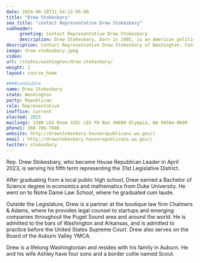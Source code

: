 ```yaml
---
date: 2024-06-18T11:54:12-05:00
title: "Drew Stokesbary"
seo_title: "contact Representative Drew Stokesbary"
subheader:
     greeting: Contact Representative Drew Stokesbary
     description: Drew Stokesbary, born in 1985, is an American politician affiliated with the Republican Party. He is a member of the Washington House of Representatives, representing District 31-Position 1. He assumed office on January 12, 2015.
description: Contact Representative Drew Stokesbary of Washington. Contact information for Drew Stokesbary includes email address, phone number, and mailing address.
image: drew-stokesbary.jpeg
video:
url: /states/washington/drew-stokesbary/
weight: 1
layout: course_home

####candidate
name: Drew Stokesbary
state: Washington
party: Republican
role: Representative
inoffice: current
elected: 2015
mailing1: 338B LEG Room 335C LEG PO Box 40600 Olympia, WA 98504-0600
phone1: 360-786-7846
website: http://drewstokesbary.houserepublicans.wa.gov//
email : http://drewstokesbary.houserepublicans.wa.gov//
twitter: stokesbary
---
```

Rep. Drew Stokesbary, who became House Republican Leader in April 2023, is serving his fifth term representing the 31st Legislative District.

After graduating from a local public high school, Drew earned a Bachelor of Science degree in economics and mathematics from Duke University. He went on to Notre Dame Law School, where he graduated cum laude.

Outside the Legislature, Drew is a partner at the boutique law firm Chalmers & Adams, where he provides legal counsel to startups and emerging companies throughout the Puget Sound area and around the world. He is admitted to the bars of Washington and Arkansas, and is admitted to practice before the United States Supreme Court. Drew also serves on the Board of the Auburn Valley YMCA.

Drew is a lifelong Washingtonian and resides with his family in Auburn. He and his wife Ashley have four sons and a border collie named Scout.
